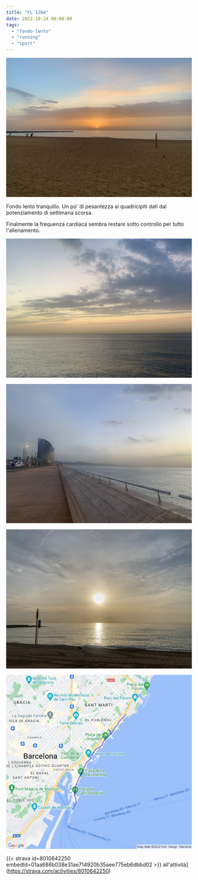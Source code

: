 ```yaml
---
title: "FL 12km"
date: 2022-10-24 00:00:00
tags: 
  - "fondo-lento"
  - "running"
  - "sport"
---
```


![](images/IMG_0545.jpg)

Fondo lento tranquillo. Un po' di pesantezza ai quadricipiti dati dal potenziamento di settimana scorsa.

Finalmente la frequenza cardiaca sembra restare sotto controllo per tutto l'allenamento.

![](images/IMG_0543.jpg)

![](images/IMG_0541.jpg)

![](images/IMG_0536-1.jpg)

![](images/20221024-activity-map.png)

{{< strava id=8010642250 embedId=01aa686b038e31ae714920b35aee775eb6dbbd02 >}} all'attività](https://strava.com/activities/8010642250)
